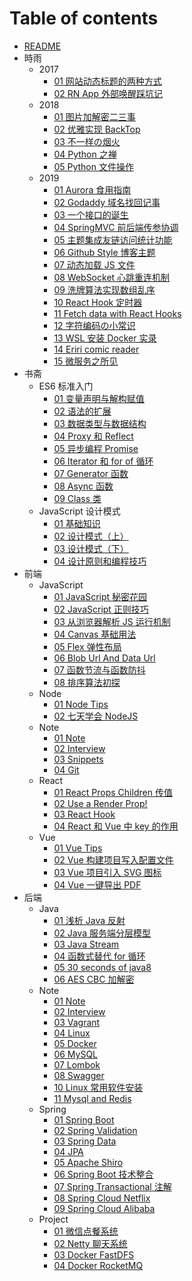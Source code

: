# Table of contents

- [README](README.md)
- 時雨
  - 2017
    - [01 网站动态标题的两种方式](時雨/2017/01-网站动态标题的两种方式.md)
    - [02 RN App 外部唤醒踩坑记](時雨/2017/02-RN-App-外部唤醒踩坑记.md)
  - 2018
    - [01 图片加解密二三事](時雨/2018/01-图片加解密二三事.md)
    - [02 优雅实现 BackTop](時雨/2018/02-优雅实现-BackTop.md)
    - [03 不一样の烟火](時雨/2018/03-不一样の烟火.md)
    - [04 Python 之禅](時雨/2018/04-Python-之禅.md)
    - [05 Python 文件操作](時雨/2018/05-Python-文件操作.md)
  - 2019
    - [01 Aurora 食用指南](時雨/2019/01-Aurora-食用指南.md)
    - [02 Godaddy 域名找回记事](時雨/2019/02-Godaddy-域名找回记事.md)
    - [03 一个接口的诞生](時雨/2019/03-一个接口的诞生.md)
    - [04 SpringMVC 前后端传参协调](時雨/2019/04-SpringMVC-前后端传参协调.md)
    - [05 主题集成友链访问统计功能](時雨/2019/05-主题集成友链访问统计功能.md)
    - [06 Github Style 博客主题](時雨/2019/06-Github-Style-博客主题.md)
    - [07 动态加载 JS 文件](時雨/2019/07-动态加载-JS-文件.md)
    - [08 WebSocket 心跳重连机制](時雨/2019/08-WebSocket-心跳重连机制.md)
    - [09 洗牌算法实现数组乱序](時雨/2019/09-洗牌算法实现数组乱序.md)
    - [10 React Hook 定时器](時雨/2019/10-React-Hook-定时器.md)
    - [11 Fetch data with React Hooks](時雨/2019/11-Fetch-data-with-React-Hooks.md)
    - [12 字符编码の小常识](時雨/2019/12-字符编码の小常识.md)
    - [13 WSL 安装 Docker 实录](時雨/2019/13-WSL-安装-Docker-实录.md)
    - [14 Eriri comic reader](時雨/2019/14-Eriri-comic-reader.md)
    - [15 微服务之所见](時雨/2019/15-微服务之所见.md)
- 书斋
  - ES6 标准入门
    - [01 变量声明与解构赋值](书斋/ES6-标准入门/01-变量声明与解构赋值.md)
    - [02 语法的扩展](书斋/ES6-标准入门/02-语法的扩展.md)
    - [03 数据类型与数据结构](书斋/ES6-标准入门/03-数据类型与数据结构.md)
    - [04 Proxy 和 Reflect](书斋/ES6-标准入门/04-Proxy-和-Reflect.md)
    - [05 异步编程 Promise](书斋/ES6-标准入门/05-异步编程-Promise.md)
    - [06 Iterator 和 for of 循环](书斋/ES6-标准入门/06-Iterator-和-for-of-循环.md)
    - [07 Generator 函数](书斋/ES6-标准入门/07-Generator-函数.md)
    - [08 Async 函数](书斋/ES6-标准入门/08-Async-函数.md)
    - [09 Class 类](书斋/ES6-标准入门/09-Class-类.md)
  - JavaScript 设计模式
    - [01 基础知识](书斋/JavaScript-设计模式/01-基础知识.md)
    - [02 设计模式（上）](书斋/JavaScript-设计模式/02-设计模式（上）.md)
    - [03 设计模式（下）](书斋/JavaScript-设计模式/03-设计模式（下）.md)
    - [04 设计原则和编程技巧](书斋/JavaScript-设计模式/04-设计原则和编程技巧.md)
- 前端
  - JavaScript
    - [01 JavaScript 秘密花园](前端/JavaScript/01-JavaScript-秘密花园.md)
    - [02 JavaScript 正则技巧](前端/JavaScript/02-JavaScript-正则技巧.md)
    - [03 从浏览器解析 JS 运行机制](前端/JavaScript/03-从浏览器解析-JS-运行机制.md)
    - [04 Canvas 基础用法](前端/JavaScript/04-Canvas-基础用法.md)
    - [05 Flex 弹性布局](前端/JavaScript/05-Flex-弹性布局.md)
    - [06 Blob Url And Data Url](前端/JavaScript/06-Blob-Url-And-Data-Url.md)
    - [07 函数节流与函数防抖](前端/JavaScript/07-函数节流与函数防抖.md)
    - [08 排序算法初探](前端/JavaScript/08-排序算法初探.md)
  - Node
    - [01 Node Tips](前端/Node/01-Node-Tips.md)
    - [02 七天学会 NodeJS](前端/Node/02-七天学会-NodeJS.md)
  - Note
    - [01 Note](前端/Note/01-Note.md)
    - [02 Interview](前端/Note/02-Interview.md)
    - [03 Snippets](前端/Note/03-Snippets.md)
    - [04 Git](前端/Note/04-Git.md)
  - React
    - [01 React Props Children 传值](前端/React/01-React-Props-Children-传值.md)
    - [02 Use a Render Prop!](前端/React/02-Use-a-Render-Prop!.md)
    - [03 React Hook](前端/React/03-React-Hook.md)
    - [04 React 和 Vue 中 key 的作用](前端/React/04-React-和-Vue-中-key-的作用.md)
  - Vue
    - [01 Vue Tips](前端/Vue/01-Vue-Tips.md)
    - [02 Vue 构建项目写入配置文件](前端/Vue/02-Vue-构建项目写入配置文件.md)
    - [03 Vue 项目引入 SVG 图标](前端/Vue/03-Vue-项目引入-SVG-图标.md)
    - [04 Vue 一键导出 PDF](前端/Vue/04-Vue-一键导出-PDF.md)
- 后端
  - Java
    - [01 浅析 Java 反射](后端/Java/01-浅析-Java-反射.md)
    - [02 Java 服务端分层模型](后端/Java/02-Java-服务端分层模型.md)
    - [03 Java Stream](后端/Java/03-Java-Stream.md)
    - [04 函数式替代 for 循环](后端/Java/04-函数式替代-for-循环.md)
    - [05 30 seconds of java8](后端/Java/05-30-seconds-of-java8.md)
    - [06 AES CBC 加解密](后端/Java/06-AES-CBC-加解密.md)
  - Note
    - [01 Note](后端/Note/01-Note.md)
    - [02 Interview](后端/Note/02-Interview.md)
    - [03 Vagrant](后端/Note/03-Vagrant.md)
    - [04 Linux](后端/Note/04-Linux.md)
    - [05 Docker](后端/Note/05-Docker.md)
    - [06 MySQL](后端/Note/06-MySQL.md)
    - [07 Lombok](后端/Note/07-Lombok.md)
    - [08 Swagger](后端/Note/08-Swagger.md)
    - [10 Linux 常用软件安装](后端/Note/10-Linux-常用软件安装.md)
    - [11 Mysql and Redis](后端/Note/11-Mysql-and-Redis.md)
  - Spring
    - [01 Spring Boot](后端/Spring/01-Spring-Boot.md)
    - [02 Spring Validation](后端/Spring/02-Spring-Validation.md)
    - [03 Spring Data](后端/Spring/03-Spring-Data.md)
    - [04 JPA](后端/Spring/04-JPA.md)
    - [05 Apache Shiro](后端/Spring/05-Apache-Shiro.md)
    - [06 Spring Boot 技术整合](后端/Spring/06-Spring-Boot-技术整合.md)
    - [07 Spring Transactional 注解](后端/Spring/07-Spring-Transactional-注解.md)
    - [08 Spring Cloud Netflix](后端/Spring/08-Spring-Cloud-Netflix.md)
    - [09 Spring Cloud Alibaba](后端/Spring/09-Spring-Cloud-Alibaba.md)
  - Project
    - [01 微信点餐系统](后端/Project/01-微信点餐系统.md)
    - [02 Netty 聊天系统](后端/Project/02-Netty-聊天系统.md)
    - [03 Docker FastDFS](后端/Project/03-Docker-FastDFS.md)
    - [04 Docker RocketMQ](后端/Project/04-Docker-RocketMQ.md)
